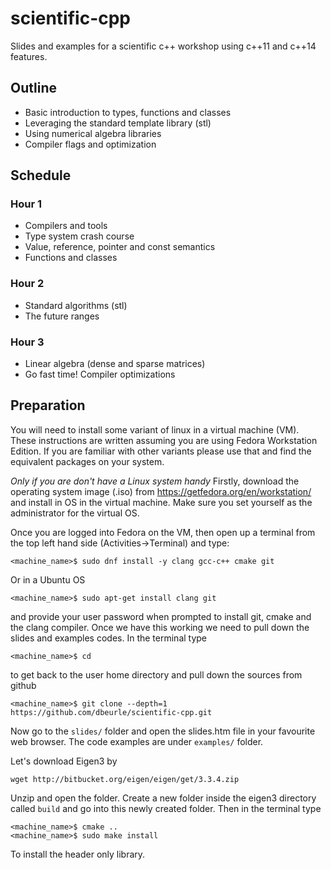 # scientific-cpp
Slides and examples for a scientific c++ workshop using c++11 and c++14 features.

## Outline
- Basic introduction to types, functions and classes
- Leveraging the standard template library (stl)
- Using numerical algebra libraries
- Compiler flags and optimization

## Schedule

### Hour 1
- Compilers and tools
- Type system crash course
- Value, reference, pointer and const semantics
- Functions and classes

### Hour 2
- Standard algorithms (stl)
- The future ranges

### Hour 3
- Linear algebra (dense and sparse matrices)
- Go fast time!  Compiler optimizations

## Preparation

You will need to install some variant of linux in a virtual machine (VM).  These instructions are written assuming you are using Fedora Workstation Edition.  If you are familiar with other variants please use that and find the equivalent packages on your system.

*Only if you are don't have a Linux system handy*
Firstly, download the operating system image (.iso) from https://getfedora.org/en/workstation/ and install in OS in the virtual machine.  Make sure you set yourself as the administrator for the virtual OS.

Once you are logged into Fedora on the VM, then open up a terminal from the top left hand side (Activities->Terminal) and type:
```
<machine_name>$ sudo dnf install -y clang gcc-c++ cmake git
```
Or in a Ubuntu OS
```
<machine_name>$ sudo apt-get install clang git
```
and provide your user password when prompted to install git, cmake and the clang compiler.  Once we have this working we need to pull down the slides and examples codes.  In the terminal type
```
<machine_name>$ cd
```
to get back to the user home directory and pull down the sources from github
```
<machine_name>$ git clone --depth=1 https://github.com/dbeurle/scientific-cpp.git
```
Now go to the ```slides/``` folder and open the slides.htm file in your favourite web browser.  The code examples are under ```examples/``` folder.

Let's download Eigen3 by
```
wget http://bitbucket.org/eigen/eigen/get/3.3.4.zip
```
Unzip and open the folder.  Create a new folder inside the eigen3 directory called ```build``` and go into this newly created folder.  Then in the terminal type
```
<machine_name>$ cmake .. 
<machine_name>$ sudo make install
```
To install the header only library.
